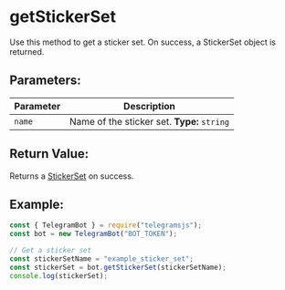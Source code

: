 # getStickerSet

Use this method to get a sticker set. On success, a StickerSet object is returned.

## Parameters:

| Parameter | Description                                 |
| --------- | ------------------------------------------- |
| `name`    | Name of the sticker set. **Type:** `string` |

## Return Value:

Returns a [StickerSet](https://core.telegram.org/bots/api#stickerset) on success.

## Example:

```javascript
const { TelegramBot } = require("telegramsjs");
const bot = new TelegramBot("BOT_TOKEN");

// Get a sticker set
const stickerSetName = "example_sticker_set";
const stickerSet = bot.getStickerSet(stickerSetName);
console.log(stickerSet);
```
